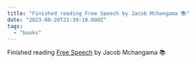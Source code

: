 ```yaml
---
title: "Finished reading Free Speech by Jacob Mchangama 📚"
date: "2023-08-20T21:39:10.000Z"
tags: 
  - "books"
---
```


Finished reading [Free Speech](https://micro.blog/books/9781541600492) by Jacob Mchangama 📚
